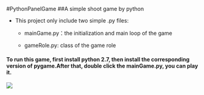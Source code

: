 #PythonPanelGame
##A simple shoot game by python


+ This project only include two simple .py files: 

  + mainGame.py：the initialization and main loop of the game
  
  + gameRole.py: class of the game role
  
  
####  To run this game, first install python 2.7, then install the corresponding version of pygame.After that, double click the mainGame.py, you can play it.

![](http://p1.bpimg.com/4851/314ddf1950c1d65f.png)
